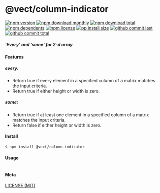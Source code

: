 # @vect/column-indicator

[![npm version][badge-npm-version]][url-npm]
[![npm download monthly][badge-npm-download-monthly]][url-npm]
[![npm download total][badge-npm-download-total]][url-npm]
[![npm dependents][badge-npm-dependents]][url-github]
[![npm license][badge-npm-license]][url-npm]
[![pp install size][badge-pp-install-size]][url-pp]
[![github commit last][badge-github-last-commit]][url-github]
[![github commit total][badge-github-commit-count]][url-github]

[//]: <> (Shields)
[badge-npm-version]: https://flat.badgen.net/npm/v/@vect/column-indicator
[badge-npm-download-monthly]: https://flat.badgen.net/npm/dm/@vect/column-indicator
[badge-npm-download-total]:https://flat.badgen.net/npm/dt/@vect/column-indicator
[badge-npm-dependents]: https://flat.badgen.net/npm/dependents/@vect/column-indicator
[badge-npm-license]: https://flat.badgen.net/npm/license/@vect/column-indicator
[badge-pp-install-size]: https://flat.badgen.net/packagephobia/install/@vect/column-indicator
[badge-github-last-commit]: https://flat.badgen.net/github/last-commit/hoyeungw/vect
[badge-github-commit-count]: https://flat.badgen.net/github/commits/hoyeungw/vect

[//]: <> (Link)
[url-npm]: https://npmjs.org/package/@vect/column-indicator
[url-pp]: https://packagephobia.now.sh/result?p=@vect/column-indicator
[url-github]: https://github.com/hoyeungw/vect

##### 'Every' and 'some' for 2-d array 

#### Features

##### every:
- Return true if every element in a specified column of a matrix matches the input criteria.
- Return true if either height or width is zero.
##### some:
- Return true if at least one element in a specified column of a matrix matches the input criteria.
- Return false if either height or width is zero.

#### Install
```console
$ npm install @vect/column-indicator
```

#### Usage
```js
```

#### Meta
[LICENSE (MIT)](LICENSE)
